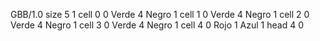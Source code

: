 <gs-board without-header> GBB/1.0
size 5 1
cell 0 0 Verde 4 Negro 1 
cell 1 0 Verde 4 Negro 1 
cell 2 0 Verde 4 Negro 1 
cell 3 0 Verde 4 Negro 1 
cell 4 0 Rojo 1 Azul 1 
head 4 0 </gs-board>